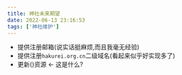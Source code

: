 ```yaml
---
title: 神社未来期望
date: 2022-06-13 23:16:53
tags: ['神社维护']
---
```


- 提供注册邮箱(说实话挺麻烦,而且我毫无经验)
- 提供注册`hakurei.org.cn`二级域名(看起来似乎好实现多了)
- 更新()资源 <- 这是什么?
